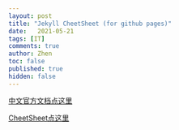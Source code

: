 ```yaml
---
layout: post
title: "Jekyll CheetSheet (for github pages)"
date:   2021-05-21
tags: [IT]
comments: true
author: Zhen
toc: false
published: true
hidden: false
---
```

[中文官方文档点这里](http://jekyllcn.com/docs/templates/)

[CheetSheet点这里](https://gist.github.com/JJediny/a466eed62cee30ad45e2)

<!--stackedit_data:
eyJoaXN0b3J5IjpbLTIxMzE5ODAwMTksLTExNzYyMzY1OTYsLT
IxMzE5ODAwMTksLTIxMTI4NTc1NjIsMzIyODk1OTY5LC03MjA4
NjM0NDUsLTk4Mjk2OTcxNywxMTQwMTkwMzk4LC03MjkzMjgzMT
NdfQ==
-->